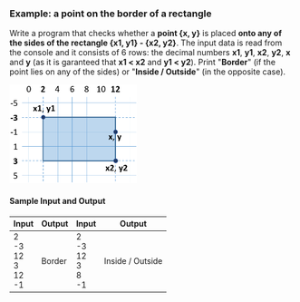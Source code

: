 ### Example: a point on the border of a rectangle

Write a program that checks whether a **point {x, y}** is placed **onto any of the sides of the rectangle {x1, y1} - {x2, y2}**. The input data is read from the console and  it consists of 6 rows: the decimal numbers **x1**, **y1**, **x2**, **y2**, **x** and **y** (as it is garanteed that **x1 < x2** and **y1 < y2**). Print "**Border**" (if the point lies on any of the sides) or "**Inside / Outside**" (in the opposite case).

![](/assets/chapter-4-images/06.Point-on-rectangle-border-01.png)

#### Sample Input and Output

| Input | Output | Input | Output |
|-----|-----|-----|-----|
|2<br>-3<br>12<br>3<br>12<br>-1|Border|2<br>-3<br>12<br>3<br>8<br>-1|Inside / Outside|